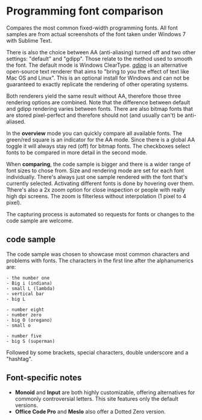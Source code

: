 # Programming font comparison

Compares the most common fixed-width programming fonts. All font samples are from actual screenshots of the font taken under Windows 7 with Sublime Text.

There is also the choice between AA (anti-aliasing) turned off and two other settings: "default" and "gdipp". Those relate to the method used to smooth the font. The default mode is Windows ClearType. [*gdipp*](https://code.google.com/p/gdipp/) is an alternative open-source text renderer that aims to "bring to you the effect of text like Mac OS and Linux". This is an optional install for Windows and can not be guaranteed to exactly replicate the rendering of other operating systems.

Both renderers yield the same result without AA, therefore those three rendering options are combined. Note that the difference between default and gdipp rendering varies between fonts. There are also bitmap fonts that are stored pixel-perfect and therefore should not (and usually can't) be anti-aliased.
 
In the **overview** mode you can quickly compare all available fonts. The green/red square is an indicator for the AA mode. Since there is a global AA toggle it will always stay red (off) for bitmap fonts. The checkboxes select fonts to be compared in more detail in the second mode.
 
When **comparing**, the code sample is bigger and there is a wider range of font sizes to chose from. Size and rendering mode are set for each font individually. There's always just one sample rendered with the font that's currently selected. Activating different fonts is done by hovering over them. Tthere's also a 2x zoom option for close inspection or people with really high dpi screens. The zoom is filterless without interpolation (1 pixel to 4 pixel).

The capturing process is automated so requests for fonts or changes to the code sample are welcome.

## code sample
The code sample was chosen to showcase most common characters and problems with fonts. The characters in the first line after the alphanumerics are:

	- the number one
	- Big i (indiana)
	- small L (lambda)
	- vertical bar
	- big L
	
	- number eight
	- number zero
	- big O (oregano)
	- small o
	
	- number five
	- big S (superman)
	
Followed by some brackets, special characters, double underscore and a "hashtag".

## Font-specific notes
- **Monoid** and **Input** are both highly customizable, offering alternatives for commonly controversial letters. This site features only the default versions.
- **Office Code Pro** and **Meslo** also offer a Dotted Zero version.
